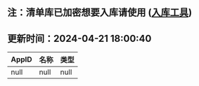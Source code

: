 ## 注：清单库已加密想要入库请使用 ([入库工具](https://github.com/BlankTMing/ManifestAutoUpdate/releases))

## 更新时间：2024-04-21 18:00:40
| AppID | 名称 | 类型  |
| :-------------------- | :----------------------------- | :----------- |
| null | null| null |
